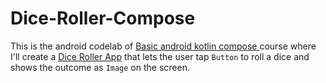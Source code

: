 # Dice-Roller-Compose
This is the android codelab of <a href="https://developer.android.com/courses/android-basics-compose/course"> Basic android kotlin compose </a> course where I'll create a <a href="https://developer.android.com/courses/pathways/android-basics-compose-unit-2-pathway-2#codelab-https://developer.android.com/codelabs/basic-android-kotlin-compose-build-a-dice-roller-app">Dice Roller App</a> that lets the user tap `Button` to roll a dice and shows the outcome as `Image` on the screen.
